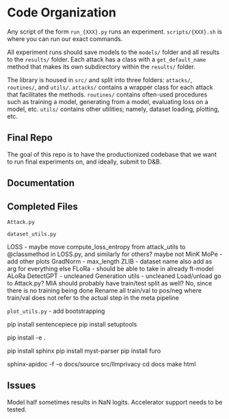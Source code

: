 # Code Organization

Any script of the form `run_{XXX}.py` runs an experiment. `scripts/{XXX}.sh` is where you can run our exact commands.

All experiment runs should save models to the `models/` folder and all results to the `results/` folder. Each attack has a class with a `get_default_name` method that makes its own subdirectory within the `results/` folder.

The library is housed in `src/` and split into three folders: `attacks/`, `routines/`, and `utils/`. `attacks/` contains a wrapper class for each attack that facilitates the methods. `routines/` contains often-used procedures such as training a model, generating from a model, evaluating loss on a model, etc. `utils/` contains other utilities; namely, dataset loading, plotting, etc.


## Final Repo

The goal of this repo is to have the productionized codebase that we want to run  final experiments on, and ideally, submit to D&B.

## Documentation


## Completed Files

`Attack.py`

`dataset_utils.py`

LOSS - maybe move compute_loss_entropy from attack_utils to @classmethod in LOSS.py, and similarly for others? maybe not
MinK
MoPe - add other plots
GradNorm - max_length
ZLIB - dataset name also add as arg for everything else
FLoRa - should be able to take in already ft-model
ALoRa
DetectGPT - uncleaned
Generation utils - uncleaned
Load/unload go to Attack.py?
MIA should probably have train/test split as well? No, since there is no training being done
Rename all train/val to pos/neg where train/val does not refer to the actual step in the meta pipeline


`plot_utils.py` - add bootstrapping

pip install sentencepiece
pip install setuptools

pip install -e .

pip install sphinx
pip install myst-parser
pip install furo

sphinx-apidoc -f -o docs/source src/llmprivacy
cd docs
make html

## Issues

Model half sometimes results in NaN logits.
Accelerator support needs to be tested.